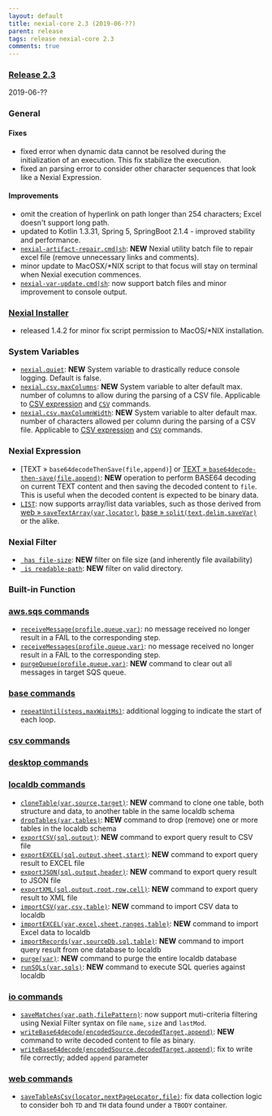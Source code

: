 ```yaml
---
layout: default
title: nexial-core 2.3 (2019-06-??)
parent: release
tags: release nexial-core 2.3
comments: true
---
```


### <a href="https://github.com/nexiality/nexial-core/releases/tag/nexial-core-2.3" class="external-link" target="_nexial_link">Release 2.3</a>
2019-06-??


### General

#### Fixes
- fixed error when dynamic data cannot be resolved during the initialization of an execution. This fix stabilize the 
  execution.
- fixed an parsing error to consider other character sequences that look like a Nexial Expression.

#### Improvements
- omit the creation of hyperlink on path longer than 254 characters; Excel doesn't support long path.
- updated to Kotlin 1.3.31, Spring 5, SpringBoot 2.1.4 - improved stability and performance.
- [`nexial-artifact-repair.cmd|sh`](../userguide/BatchFiles#nexial-artifact-repaircmd--nexial-artifact-repairsh): 
  **NEW** Nexial utility batch file to repair excel file (remove unnecessary links and comments).
- minor update to MacOSX/*NIX script to that focus will stay on terminal when Nexial execution commences.
- [`nexial-var-update.cmd|sh`](../userguide/BatchFiles##nexial-variable-updatecmd--nexial-variable-updatesh): 
  now support batch files and minor improvement to console output.


### [Nexial Installer](https://github.com/nexiality/nexial-installer)
- released 1.4.2 for minor fix script permission to MacOS/*NIX installation.


### System Variables
- [`nexial.quiet`](../systemvars/index#nexial.quiet): **NEW** System variable to drastically reduce console logging. 
  Default is false.
- [`nexial.csv.maxColumns`](../systemvars/index#nexial.csv.maxColumns): **NEW** System variable to alter default max.
  number of columns to allow during the parsing of a CSV file. Applicable to 
  [CSV expression](../expressions/CSVexpression#parseconfig) and [`CSV`](../commands/csv) commands.
- [`nexial.csv.maxColumnWidth`](../systemvars/index#nexial.csv.maxColumnWidth): **NEW** System variable to alter default 
  max. number of characters allowed per column during the parsing of a CSV file. Applicable to 
  [CSV expression](../expressions/CSVexpression#parseconfig) and [`CSV`](../commands/csv) commands.


### Nexial Expression
- [TEXT &raquo; `base64decodeThenSave(file,append)`] or [TEXT &raquo; `base64decode-then-save(file,append)`](../expressions/TEXTexpression): 
  **NEW** operation to perform BASE64 decoding on current TEXT content and then saving the decoded content to `file`. 
  This is useful when the decoded content is expected to be binary data. 
- [`LIST`](../expressions/LISTexpression): now supports array/list data variables, such as those derived from
  [web &raquo; `saveTextArray(var,locator)`](../commands/web/saveTextArray(var,locator)), 
  [base &raquo; `split(text,delim,saveVar)`](../commands/base/split(text,delim,saveVar)) or the alike.


### Nexial Filter
- [` has file-size`](../flowcontrols/filter#description): **NEW** filter on file size (and inherently file availability)
- [` is readable-path`](../flowcontrols/filter#description): **NEW** filter on valid directory.


### Built-in Function


### [aws.sqs commands](../commands/aws.sqs)
- [`receiveMessage(profile,queue,var)`](../commands/aws.sqs/receiveMessage(profile,queue,var)): no message received no 
  longer result in a FAIL to the corresponding step.
- [`receiveMessages(profile,queue,var)`](../commands/aws.sqs/receiveMessages(profile,queue,var)): no message received 
  no longer result in a FAIL to the corresponding step.
- [`purgeQueue(profile,queue,var)`](../commands/aws.sqs/purgeQueue(profile,queue,var)): **NEW** command to clear out 
  all messages in target SQS queue.


### [base commands](../commands/base)
- [`repeatUntil(steps,maxWaitMs)`](../commands/base/repeatUntil(steps,maxWaitMs)): additional logging to indicate the
  start of each loop.


### [csv commands](../commands/csv)


### [desktop commands](../commands/desktop)


### [localdb commands](../commands/localdb)
- [`cloneTable(var,source,target)`](../commands/localdb/cloneTable(var,source,target)): **NEW** command to clone one
  table, both structure and data, to another table in the same localdb schema
- [`dropTables(var,tables)`](../commands/localdb/dropTables(var,tables)): **NEW** command to drop (remove) one or more 
  tables in the localdb schema
- [`exportCSV(sql,output)`](../commands/localdb/exportCSV(sql,output)): **NEW** command to export query result to CSV file
- [`exportEXCEL(sql,output,sheet,start)`](../commands/localdb/exportEXCEL(sql,output,sheet,start)): **NEW** command
   to export query result to EXCEL file
- [`exportJSON(sql,output,header)`](../commands/localdb/exportJSON(sql,output,header)): **NEW** command  to export 
  query result to JSON file
- [`exportXML(sql,output,root,row,cell)`](../commands/localdb/exportXML(sql,output,root,row,cell)): **NEW** command to 
  export query result to XML file
- [`importCSV(var,csv,table)`](../commands/localdb/importCSV(var,csv,table)): **NEW** command to import CSV data to 
  localdb
- [`importEXCEL(var,excel,sheet,ranges,table)`](../commands/localdb/importEXCEL(var,excel,sheet,ranges,table)): **NEW** 
  command to import Excel data to localdb
- [`importRecords(var,sourceDb,sql,table)`](../commands/localdb/importRecords(var,sourceDb,sql,table)): **NEW** command
  to import query result from one database to localdb
- [`purge(var)`](../commands/localdb/purge(var)): **NEW** command to purge the entire localdb database
- [`runSQLs(var,sqls)`](../commands/localdb/runSQLs(var,sqls)): **NEW** command to execute SQL queries against localdb


### [io commands](../commands/io)
- [`saveMatches(var,path,filePattern)`](../commands/io/saveMatches(var,path,filePattern)): now support muti-criteria 
  filtering using Nexial Filter syntax on file `name`, `size` and `lastMod`.
- [`writeBase64decode(encodedSource,decodedTarget,append)`](../commands/io/writeBase64decode(encodedSource,decodedTarget,append)): 
  **NEW** command to write decoded content to file as binary.
- [`writeBase64decode(encodedSource,decodedTarget,append)`](../commands/io/writeBase64decode(encodedSource,decodedTarget,append)): 
  fix to write file correctly; added `append` parameter 


### [web commands](../commands/web)
- [`saveTableAsCsv(locator,nextPageLocator,file)`](../commands/web/saveTableAsCsv(locator,nextPageLocator,file)): fix 
  data collection logic to consider boh `TD` and `TH` data found under a `TBODY` container.
  

